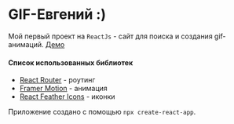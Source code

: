 # GIF-Eвгений :)
Мой первый проект на `ReactJs` - сайт для поиска и создания gif-анимаций.
[Демо](gif-yevhen.netlify.app/)

#### Список использованных библиотек

- [React Router](https://reactrouter.com/) - роутинг
- [Framer Motion](https://www.framer.com/motion/) - анимация
- [React Feather Icons](https://www.npmjs.com/package/react-feather) - иконки

Приложение создано с помощью `npx create-react-app`.
